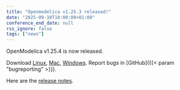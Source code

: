 ```yaml
---
title: "Openmodelica v1.25.3 released!"
date: "2025-09-10T10:00:00+01:00"
conference_end_date: null
rss_ignore: false
tags: ["news"]
---
```


OpenModelica v1.25.4 is now released.

Download [Linux](/download/download-linux/), [Mac](/download/download-mac/), [Windows](/download/download-windows/). Report bugs in [GitHub]({{< param "bugreporting" >}}).

Here are the [release notes](https://github.com/OpenModelica/OpenModelica/releases/tag/v1.25.4).

